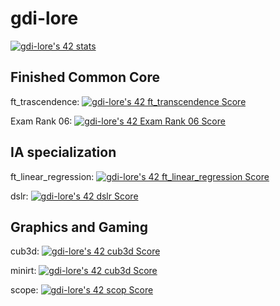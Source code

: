 # gdi-lore
[![gdi-lore's 42 stats](https://badge42.vercel.app/api/v2/cl2vovugg004509jpn9rzrjti/stats?cursusId=21&coalitionId=126)](https://github.com/JaeSeoKim/badge42)

## Finished Common Core

ft_trascendence: [![gdi-lore's 42 ft_transcendence Score](https://badge42.vercel.app/api/v2/cl2vovugg004509jpn9rzrjti/project/2389272)](https://github.com/JaeSeoKim/badge42)

Exam Rank 06: [![gdi-lore's 42 Exam Rank 06 Score](https://badge42.vercel.app/api/v2/cl2vovugg004509jpn9rzrjti/project/2387024)](https://github.com/JaeSeoKim/badge42)

## IA specialization

ft_linear_regression: [![gdi-lore's 42 ft_linear_regression Score](https://badge42.vercel.app/api/v2/cl2vovugg004509jpn9rzrjti/project/2465967)](https://github.com/JaeSeoKim/badge42)

dslr: [![gdi-lore's 42 dslr Score](https://badge42.vercel.app/api/v2/cl2vovugg004509jpn9rzrjti/project/2636416)](https://github.com/JaeSeoKim/badge42)

## Graphics and Gaming

cub3d: [![gdi-lore's 42 cub3d Score](https://badge42.vercel.app/api/v2/cl2vovugg004509jpn9rzrjti/project/2660178)](https://github.com/JaeSeoKim/badge42)

minirt: [![gdi-lore's 42 cub3d Score](https://badge42.vercel.app/api/v2/cl2vovugg004509jpn9rzrjti/project/2660178)](https://github.com/JaeSeoKim/badge42)

scope: [![gdi-lore's 42 scop Score](https://badge42.vercel.app/api/v2/cl2vovugg004509jpn9rzrjti/project/2992444)](https://github.com/JaeSeoKim/badge42)


